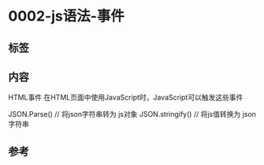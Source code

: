 # 0002-js语法-事件

## 标签

## 内容

HTML事件
在HTML页面中使用JavaScript时，JavaScript可以触发这些事件

JSON.Parse()     // 将json字符串转为 js对象
JSON.stringify() // 将js值转换为 json字符串

## 参考

